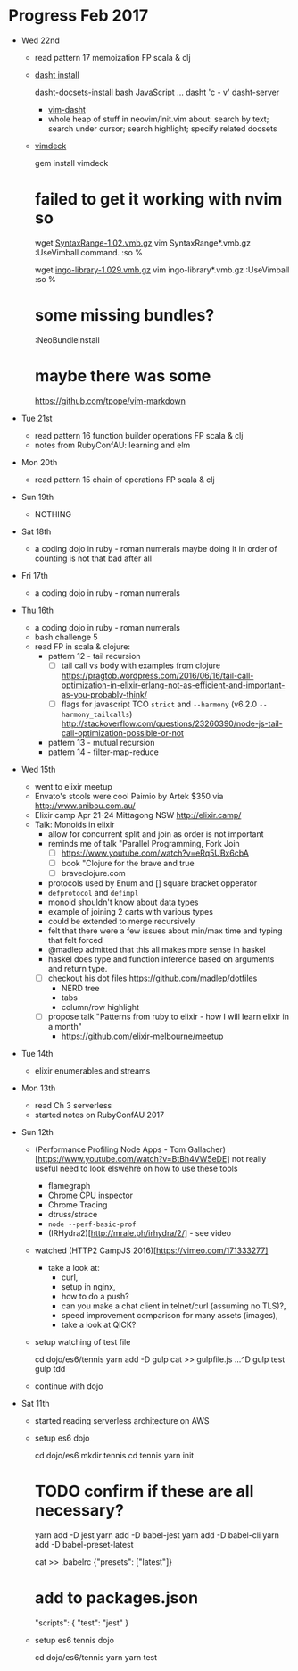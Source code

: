# Progress Feb 2017

* Wed 22nd
  * read pattern 17 memoization FP scala & clj
  * [dasht install](https://github.com/sunaku/dasht)

      dasht-docsets-install bash JavaScript ...
      dasht 'c - v'
      dasht-server

    * [vim-dasht](https://github.com/sunaku/vim-dasht)
    * whole heap of stuff in neovim/init.vim about: search by text; search
      under cursor; search highlight; specify related docsets

  * [vimdeck](https://github.com/tybenz/vimdeck)

    gem install vimdeck
    # failed to get it working with nvim so

    wget [SyntaxRange-1.02.vmb.gz](http://www.vim.org/scripts/download_script.php?src_id=23217)
    vim SyntaxRange*.vmb.gz
      :UseVimball command.
      :so %

    wget [ingo-library-1.029.vmb.gz](http://www.vim.org/scripts/download_script.php?src_id=24918)
    vim ingo-library*.vmb.gz
      :UseVimball
      :so %

    # some missing bundles?
    :NeoBundleInstall

    # maybe there was some
    https://github.com/tpope/vim-markdown

* Tue 21st
  * read pattern 16 function builder operations FP scala & clj
  * notes from RubyConfAU: learning and elm
* Mon 20th
  * read pattern 15 chain of operations FP scala & clj
* Sun 19th
  * NOTHING
* Sat 18th
  * a coding dojo in ruby - roman numerals
    maybe doing it in order of counting is not that bad after all
* Fri 17th
  * a coding dojo in ruby - roman numerals
* Thu 16th
  * a coding dojo in ruby - roman numerals
  * bash challenge 5
  * read FP in scala & clojure:
    - pattern 12 - tail recursion
      - [ ] tail call vs body with examples from clojure
        https://pragtob.wordpress.com/2016/06/16/tail-call-optimization-in-elixir-erlang-not-as-efficient-and-important-as-you-probably-think/
      - [ ] flags for javascript TCO
        `strict` and `--harmony` (v6.2.0 `--harmony_tailcalls`)
        http://stackoverflow.com/questions/23260390/node-js-tail-call-optimization-possible-or-not
    - pattern 13 - mutual recursion
    - pattern 14 - filter-map-reduce
* Wed 15th
  * went to elixir meetup
  * Envato's stools were cool
    Paimio by Artek $350 via http://www.anibou.com.au/
  * Elixir camp Apr 21-24 Mittagong NSW http://elixir.camp/
  * Talk: Monoids in elixir
    * allow for concurrent split and join as order is not important
    * reminds me of talk "Parallel Programming, Fork Join
      - [ ] https://www.youtube.com/watch?v=eRq5UBx6cbA
      - [ ] book "Clojure for the brave and true
      - [ ] braveclojure.com
    * protocols used by Enum and [] square bracket opperator
    * `defprotocol` and `defimpl`
    * monoid shouldn't know about data types
    * example of joining 2 carts with various types
    * could be extended to merge recursively
    * felt that there were a few issues about min/max time and typing that felt
      forced
    * @madlep admitted that this all makes more sense in haskel
    * haskel does type and function inference based on arguments and return
      type.
    - [ ] checkout his dot files https://github.com/madlep/dotfiles
      - NERD tree
      - tabs
      - column/row highlight
    - [ ] propose talk "Patterns from ruby to elixir - how I will learn elixir in a month"
      - https://github.com/elixir-melbourne/meetup
* Tue 14th
  * elixir enumerables and streams
* Mon 13th
  * read Ch 3 serverless
  * started notes on RubyConfAU 2017
* Sun 12th
  * (Performance Profiling Node Apps - Tom
    Gallacher)[https://www.youtube.com/watch?v=BtBh4VW5eDE]
    not really useful need to look elswehre on how to use these tools
    * flamegraph
    * Chrome CPU inspector
    * Chrome Tracing
    * dtruss/strace
    * `node --perf-basic-prof`
    * (IRHydra2)[http://mrale.ph/irhydra/2/] - see video
  * watched (HTTP2 CampJS 2016)[https://vimeo.com/171333277]
    * take a look at:
      * curl,
      * setup in nginx,
      * how to do a push?
      * can you make a chat client in telnet/curl (assuming no TLS)?,
      * speed improvement comparison for many assets (images),
      * take a look at QICK?
  * setup watching of test file

    cd dojo/es6/tennis
    yarn add -D gulp
    cat >> gulpfile.js
    ...^D
    gulp test
    gulp tdd

  * continue with dojo

* Sat 11th
  * started reading serverless architecture on AWS
  * setup es6 dojo

    cd dojo/es6
    mkdir tennis
    cd tennis
    yarn init
    # TODO confirm if these are all necessary?
    yarn add -D jest
    yarn add -D babel-jest
    yarn add -D babel-cli
    yarn add -D babel-preset-latest

    cat >> .babelrc
    {"presets": ["latest"]}

    # add to packages.json
    "scripts": { "test": "jest" }

  * setup es6 tennis dojo

    cd dojo/es6/tennis
    yarn
    yarn test

